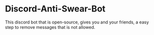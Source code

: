 # Discord-Anti-Swear-Bot
This discord bot that is open-source, gives you and your friends, a easy step to remove messages that is not allowed.
